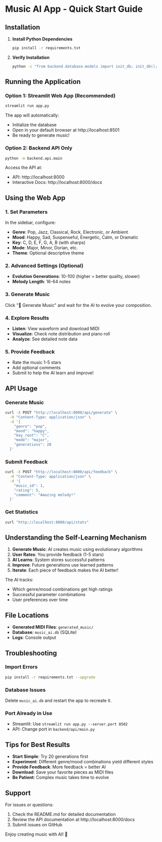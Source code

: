 # Music AI App - Quick Start Guide

## Installation

1. **Install Python Dependencies**
   ```bash
   pip install -r requirements.txt
   ```

2. **Verify Installation**
   ```bash
   python -c "from backend.database.models import init_db; init_db(); print('✅ Ready to run!')"
   ```

## Running the Application

### Option 1: Streamlit Web App (Recommended)

```bash
streamlit run app.py
```

The app will automatically:
- Initialize the database
- Open in your default browser at http://localhost:8501
- Be ready to generate music!

### Option 2: Backend API Only

```bash
python -m backend.api.main
```

Access the API at:
- API: http://localhost:8000
- Interactive Docs: http://localhost:8000/docs

## Using the Web App

### 1. Set Parameters
In the sidebar, configure:
- **Genre**: Pop, Jazz, Classical, Rock, Electronic, or Ambient
- **Mood**: Happy, Sad, Suspenseful, Energetic, Calm, or Dramatic
- **Key**: C, D, E, F, G, A, B (with sharps)
- **Mode**: Major, Minor, Dorian, etc.
- **Theme**: Optional descriptive theme

### 2. Advanced Settings (Optional)
- **Evolution Generations**: 10-100 (higher = better quality, slower)
- **Melody Length**: 16-64 notes

### 3. Generate Music
Click "🎼 Generate Music" and wait for the AI to evolve your composition.

### 4. Explore Results
- **Listen**: View waveform and download MIDI
- **Visualize**: Check note distribution and piano roll
- **Analyze**: See detailed note data

### 5. Provide Feedback
- Rate the music 1-5 stars
- Add optional comments
- Submit to help the AI learn and improve!

## API Usage

### Generate Music

```bash
curl -X POST "http://localhost:8000/api/generate" \
  -H "Content-Type: application/json" \
  -d '{
    "genre": "pop",
    "mood": "happy",
    "key_root": "C",
    "mode": "major",
    "generations": 20
  }'
```

### Submit Feedback

```bash
curl -X POST "http://localhost:8000/api/feedback" \
  -H "Content-Type: application/json" \
  -d '{
    "music_id": 1,
    "rating": 5,
    "comment": "Amazing melody!"
  }'
```

### Get Statistics

```bash
curl "http://localhost:8000/api/stats"
```

## Understanding the Self-Learning Mechanism

1. **Generate Music**: AI creates music using evolutionary algorithms
2. **User Rates**: You provide feedback (1-5 stars)
3. **AI Learns**: System stores successful patterns
4. **Improve**: Future generations use learned patterns
5. **Iterate**: Each piece of feedback makes the AI better!

The AI tracks:
- Which genre/mood combinations get high ratings
- Successful parameter combinations
- User preferences over time

## File Locations

- **Generated MIDI Files**: `generated_music/`
- **Database**: `music_ai.db` (SQLite)
- **Logs**: Console output

## Troubleshooting

### Import Errors
```bash
pip install -r requirements.txt --upgrade
```

### Database Issues
Delete `music_ai.db` and restart the app to recreate it.

### Port Already in Use
- Streamlit: Use `streamlit run app.py --server.port 8502`
- API: Change port in `backend/api/main.py`

## Tips for Best Results

- **Start Simple**: Try 20 generations first
- **Experiment**: Different genre/mood combinations yield different styles
- **Provide Feedback**: More feedback = better AI
- **Download**: Save your favorite pieces as MIDI files
- **Be Patient**: Complex music takes time to evolve

## Support

For issues or questions:
1. Check the README.md for detailed documentation
2. Review the API documentation at http://localhost:8000/docs
3. Submit issues on GitHub

Enjoy creating music with AI! 🎵
